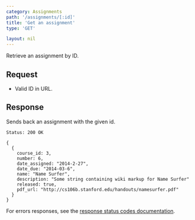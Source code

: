 ```yaml
---
category: Assignments
path: '/assignments/[:id]'
title: 'Get an assignment'
type: 'GET'

layout: nil
---
```


Retrieve an assignment by ID.

## Request

* Valid ID in URL.

## Response

Sends back an assignment with the given id.

```Status: 200 OK```
```
{
  {
    course_id: 3,
    number: 6,
    date_assigned: "2014-2-27",
    date_due: "2014-03-6",
    name: "Name Surfer",
    description: "Some string containing wiki markup for Name Surfer"
    released: true,
    pdf_url: "http://cs106b.stanford.edu/handouts/namesurfer.pdf"
  }
}
```

For errors responses, see the [response status codes documentation](#response-status-codes).
